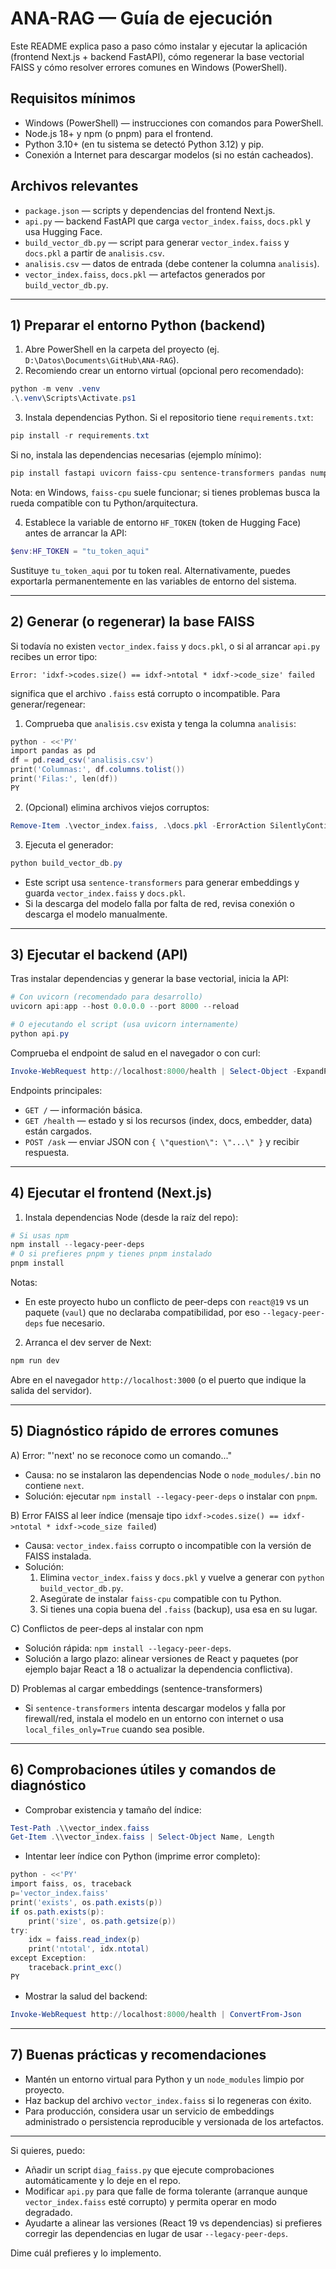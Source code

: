 # ANA-RAG — Guía de ejecución

Este README explica paso a paso cómo instalar y ejecutar la aplicación (frontend Next.js + backend FastAPI), cómo regenerar la base vectorial FAISS y cómo resolver errores comunes en Windows (PowerShell).

## Requisitos mínimos
- Windows (PowerShell) — instrucciones con comandos para PowerShell.
- Node.js 18+ y npm (o pnpm) para el frontend.
- Python 3.10+ (en tu sistema se detectó Python 3.12) y pip.
- Conexión a Internet para descargar modelos (si no están cacheados).

## Archivos relevantes
- `package.json` — scripts y dependencias del frontend Next.js.
- `api.py` — backend FastAPI que carga `vector_index.faiss`, `docs.pkl` y usa Hugging Face.
- `build_vector_db.py` — script para generar `vector_index.faiss` y `docs.pkl` a partir de `analisis.csv`.
- `analisis.csv` — datos de entrada (debe contener la columna `analisis`).
- `vector_index.faiss`, `docs.pkl` — artefactos generados por `build_vector_db.py`.

---

## 1) Preparar el entorno Python (backend)
1. Abre PowerShell en la carpeta del proyecto (ej. `D:\Datos\Documents\GitHub\ANA-RAG`).
2. Recomiendo crear un entorno virtual (opcional pero recomendado):

```powershell
python -m venv .venv
.\.venv\Scripts\Activate.ps1
```

3. Instala dependencias Python. Si el repositorio tiene `requirements.txt`:

```powershell
pip install -r requirements.txt
```

Si no, instala las dependencias necesarias (ejemplo mínimo):

```powershell
pip install fastapi uvicorn faiss-cpu sentence-transformers pandas numpy huggingface-hub pydantic
```

Nota: en Windows, `faiss-cpu` suele funcionar; si tienes problemas busca la rueda compatible con tu Python/arquitectura.

4. Establece la variable de entorno `HF_TOKEN` (token de Hugging Face) antes de arrancar la API:

```powershell
$env:HF_TOKEN = "tu_token_aqui"
```

Sustituye `tu_token_aqui` por tu token real. Alternativamente, puedes exportarla permanentemente en las variables de entorno del sistema.

---

## 2) Generar (o regenerar) la base FAISS
Si todavía no existen `vector_index.faiss` y `docs.pkl`, o si al arrancar `api.py` recibes un error tipo:

```
Error: 'idxf->codes.size() == idxf->ntotal * idxf->code_size' failed
```

significa que el archivo `.faiss` está corrupto o incompatible. Para generar/regenear:

1. Comprueba que `analisis.csv` exista y tenga la columna `analisis`:

```powershell
python - <<'PY'
import pandas as pd
df = pd.read_csv('analisis.csv')
print('Columnas:', df.columns.tolist())
print('Filas:', len(df))
PY
```

2. (Opcional) elimina archivos viejos corruptos:

```powershell
Remove-Item .\vector_index.faiss, .\docs.pkl -ErrorAction SilentlyContinue
```

3. Ejecuta el generador:

```powershell
python build_vector_db.py
```

- Este script usa `sentence-transformers` para generar embeddings y guarda `vector_index.faiss` y `docs.pkl`.
- Si la descarga del modelo falla por falta de red, revisa conexión o descarga el modelo manualmente.

---

## 3) Ejecutar el backend (API)
Tras instalar dependencias y generar la base vectorial, inicia la API:

```powershell
# Con uvicorn (recomendado para desarrollo)
uvicorn api:app --host 0.0.0.0 --port 8000 --reload

# O ejecutando el script (usa uvicorn internamente)
python api.py
```

Comprueba el endpoint de salud en el navegador o con curl:

```powershell
Invoke-WebRequest http://localhost:8000/health | Select-Object -ExpandProperty Content
```

Endpoints principales:
- `GET /` — información básica.
- `GET /health` — estado y si los recursos (index, docs, embedder, data) están cargados.
- `POST /ask` — enviar JSON con `{ \"question\": \"...\" }` y recibir respuesta.

---

## 4) Ejecutar el frontend (Next.js)
1. Instala dependencias Node (desde la raíz del repo):

```powershell
# Si usas npm
npm install --legacy-peer-deps
# O si prefieres pnpm y tienes pnpm instalado
pnpm install
```

Notas:
- En este proyecto hubo un conflicto de peer-deps con `react@19` vs un paquete (`vaul`) que no declaraba compatibilidad, por eso `--legacy-peer-deps` fue necesario.

2. Arranca el dev server de Next:

```powershell
npm run dev
```

Abre en el navegador `http://localhost:3000` (o el puerto que indique la salida del servidor).

---

## 5) Diagnóstico rápido de errores comunes

A) Error: \"'next' no se reconoce como un comando...\"
- Causa: no se instalaron las dependencias Node o `node_modules/.bin` no contiene `next`.
- Solución: ejecutar `npm install --legacy-peer-deps` o instalar con `pnpm`.

B) Error FAISS al leer índice (mensaje tipo `idxf->codes.size() == idxf->ntotal * idxf->code_size failed`)
- Causa: `vector_index.faiss` corrupto o incompatible con la versión de FAISS instalada.
- Solución:
  1. Elimina `vector_index.faiss` y `docs.pkl` y vuelve a generar con `python build_vector_db.py`.
  2. Asegúrate de instalar `faiss-cpu` compatible con tu Python.
  3. Si tienes una copia buena del `.faiss` (backup), usa esa en su lugar.

C) Conflictos de peer-deps al instalar con npm
- Solución rápida: `npm install --legacy-peer-deps`.
- Solución a largo plazo: alinear versiones de React y paquetes (por ejemplo bajar React a 18 o actualizar la dependencia conflictiva).

D) Problemas al cargar embeddings (sentence-transformers)
- Si `sentence-transformers` intenta descargar modelos y falla por firewall/red, instala el modelo en un entorno con internet o usa `local_files_only=True` cuando sea posible.

---

## 6) Comprobaciones útiles y comandos de diagnóstico
- Comprobar existencia y tamaño del índice:

```powershell
Test-Path .\\vector_index.faiss
Get-Item .\\vector_index.faiss | Select-Object Name, Length
```

- Intentar leer índice con Python (imprime error completo):

```powershell
python - <<'PY'
import faiss, os, traceback
p='vector_index.faiss'
print('exists', os.path.exists(p))
if os.path.exists(p):
	print('size', os.path.getsize(p))
try:
	idx = faiss.read_index(p)
	print('ntotal', idx.ntotal)
except Exception:
	traceback.print_exc()
PY
```

- Mostrar la salud del backend:

```powershell
Invoke-WebRequest http://localhost:8000/health | ConvertFrom-Json
```

---

## 7) Buenas prácticas y recomendaciones
- Mantén un entorno virtual para Python y un `node_modules` limpio por proyecto.
- Haz backup del archivo `vector_index.faiss` si lo regeneras con éxito.
- Para producción, considera usar un servicio de embeddings administrado o persistencia reproducible y versionada de los artefactos.

---

Si quieres, puedo:
- Añadir un script `diag_faiss.py` que ejecute comprobaciones automáticamente y lo deje en el repo.
- Modificar `api.py` para que falle de forma tolerante (arranque aunque `vector_index.faiss` esté corrupto) y permita operar en modo degradado.
- Ayudarte a alinear las versiones (React 19 vs dependencias) si prefieres corregir las dependencias en lugar de usar `--legacy-peer-deps`.

Dime cuál prefieres y lo implemento.
